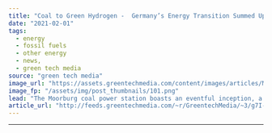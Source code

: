 ```yaml
---
title: "Coal to Green Hydrogen -  Germany’s Energy Transition Summed Up in One Project"
date: "2021-02-01"
tags: 
  - energy
  - fossil fuels
  - other energy
  - news,
  - green tech media
source: "green tech media"
image_url: "https://assets.greentechmedia.com/content/images/articles/Moorburg_power_plant_XL_Credit_Vattenfall.jpg"
image_fp: "/assets/img/post_thumbnails/101.png"
lead: "The Moorburg coal power station boasts an eventful inception, a landmark closure, and now, a bright future. It was opened in 2015 by Swedish utility Vattenfall on the banks of the Elbe river, just outside the German port city of Hamburg. Its planning ..."
article_url: "http://feeds.greentechmedia.com/~r/GreentechMedia/~3/g7I-3AfUgvo/coal-to-green-hydrogen-germanys-energy-transition-summed-up-in-one-project"
---
```


---
